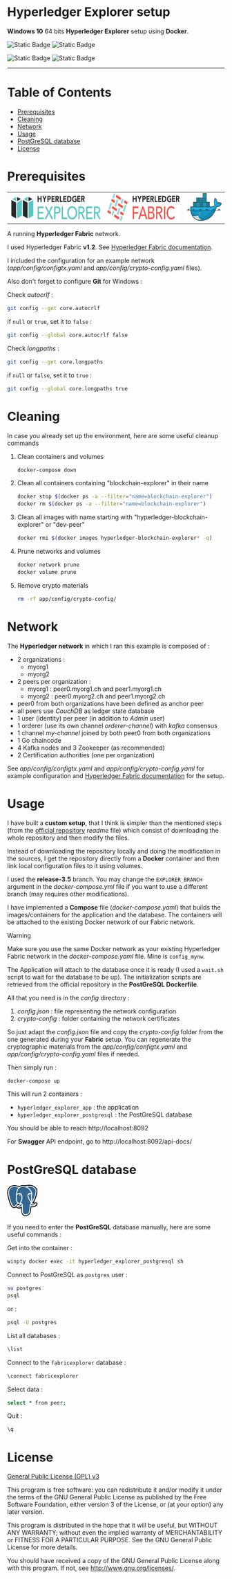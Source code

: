 # Hyperledger Explorer setup

**Windows 10** 64 bits **Hyperledger Explorer** setup using **Docker**.

![Static Badge](https://img.shields.io/badge/Version-1.0.1-2AAB92)
![Static Badge](https://img.shields.io/badge/Last%20update-07%20Sept%202018-blue)

![Static Badge](https://img.shields.io/badge/Hyperledger%20Fabric-1.2-red)
![Static Badge](https://img.shields.io/badge/Hyperledger%20Explorer-3.5-teal)

---

# Table of Contents

* [Prerequisites](#prerequisites)
* [Cleaning](#cleaning)
* [Network](#network)
* [Usage](#usage)
* [PostGreSQL database](#postgresql-database)
* [License](#license)

# Prerequisites

<table>
  <tr>
    <td>
      <img alt="Hyperledger Explorer logo" src="doc/logo-hyperledger-explorer.png" height="64"/>
    </td>
    <td>
      <img alt="Hyperledger Fabric logo" src="doc/logo-hyperledger-fabric.png" height="64"/>
    </td>
    <td>
      <img alt="Docker logo" src="doc/logo-docker.svg" height="64"/>
    </td>
  </tr>
</table>

A running **Hyperledger Fabric** network.

I used Hyperledger Fabric **v1.2**.
See [Hyperledger Fabric documentation](https://hyperledger-fabric.readthedocs.io/en/release-1.2/).

I included the configuration for an example network (_app/config/configtx.yaml_ and _app/config/crypto-config.yaml_ files).

Also don't forget to configure **Git** for Windows :

Check _autocrlf_ :

```bash
git config --get core.autocrlf
```

if `null` or `true`, set it to `false` :

```bash
git config --global core.autocrlf false
```

Check _longpaths_ :

```bash
git config --get core.longpaths
```

if `null` or `false`, set it to `true` :

```bash
git config --global core.longpaths true
```

# Cleaning

In case you already set up the environment, here are some useful cleanup commands

1. Clean containers and volumes

    ```bash
    docker-compose down
    ```

2. Clean all containers containing "blockchain-explorer" in their name

    ```bash
    docker stop $(docker ps -a --filter="name=blockchain-explorer")
    docker rm $(docker ps -a --filter="name=blockchain-explorer")
    ```

3. Clean all images with name starting with "hyperledger-blockchain-explorer" or "dev-peer"

    ```bash
    docker rmi $(docker images hyperledger-blockchain-explorer* -q)
    ```

4. Prune networks and volumes

    ```bash
    docker network prune
    docker volume prune
    ```

5. Remove crypto materials

    ```bash
    rm -rf app/config/crypto-config/
    ```

# Network

The **Hyperledger network** in which I ran this example is composed of :

- 2 organizations :
    * myorg1
    * myorg2
- 2 peers per organization :
    * myorg1 : peer0.myorg1.ch and peer1.myorg1.ch
    * myorg2 : peer0.myorg2.ch and peer1.myorg2.ch
- peer0 from both organizations have been defined as anchor peer
- all peers use _CouchDB_ as ledger state database
- 1 user (identity) per peer (in addition to _Admin_ user)
- 1 orderer (use its own channel _orderer-channel_) with _kafka_ consensus
- 1 channel _my-channel_ joined by both peer0 from both organizations
- 1 Go chaincode
- 4 Kafka nodes and 3 Zookeeper (as recommended)
- 2 Certification authorities (one per organization)

See _app/config/configtx.yaml_ and _app/config/crypto-config.yaml_ for example configuration
and [Hyperledger Fabric documentation](https://hyperledger-fabric.readthedocs.io/en/release-1.2/) for the setup.

# Usage

I have built a **custom setup**, that I think is simpler than the mentioned steps (from the [official repository](https://github.com/hyperledger/blockchain-explorer) _readme_ file)
which consist of downloading the whole repository and then modify the files.

Instead of downloading the repository locally and doing the modification in the sources,
I get the repository directly from a **Docker** container and then link local configuration files to it using volumes.

I used the **release-3.5** branch.
You may change the `EXPLORER_BRANCH` argument in the _docker-compose.yml_ file if you want to use a different branch (may requires other modifications).

I have implemented a **Compose** file (_docker-compose.yaml_) that builds the images/containers for the application and the database.
The containers will be attached to the existing Docker network of our Fabric network.

> [!WARNING]
> Make sure you use the same Docker network as your existing Hyperledger Fabric network in the _docker-compose.yaml_ file. Mine is `config_mynw`.

The Application will attach to the database once it is ready (I used a `wait.sh` script to wait for the database to be up).
The initialization scripts are retrieved from the official repository in the **PostGreSQL Dockerfile**.

All that you need is in the _config_ directory :

1. _config.json_ : file representing the network configuration
2. _crypto-config_ : folder containing the network certificates

So just adapt the _config.json_ file and copy the _crypto-config_ folder from the one generated during your **Fabric** setup.
You can regenerate the cryptographic materials from the _app/config/configtx.yaml_ and _app/config/crypto-config.yaml_ files if needed.

Then simply run :

```bash
docker-compose up
```

This will run 2 containers :

- `hyperledger_explorer_app` : the application
- `hyperledger_explorer_postgresql` : the PostGreSQL database

You should be able to reach http://localhost:8092

For **Swagger** API endpoint, go to http://localhost:8092/api-docs/

# PostGreSQL database

<img alt="PostGreSql logo" src="doc/logo-postgresql.svg" height="72"/>

If you need to enter the **PostGreSQL** database manually, here are some useful commands :

Get into the container :

```bash
winpty docker exec -it hyperledger_explorer_postgresql sh
```

Connect to PostGreSQL as `postgres` user :

```bash
su postgres
psql
```

or :

```bash
psql -U postgres
```

List all databases :

```bash
\list
```

Connect to the `fabricexplorer` database :

```bash
\connect fabricexplorer
```

Select data :

```bash
select * from peer;
```

Quit :

```bash
\q
```

# License

[General Public License (GPL) v3](https://www.gnu.org/licenses/gpl-3.0.en.html)

This program is free software: you can redistribute it and/or modify it under the terms of the GNU
General Public License as published by the Free Software Foundation, either version 3 of the
License, or (at your option) any later version.

This program is distributed in the hope that it will be useful, but WITHOUT ANY WARRANTY; without
even the implied warranty of MERCHANTABILITY or FITNESS FOR A PARTICULAR PURPOSE. See the GNU
General Public License for more details.

You should have received a copy of the GNU General Public License along with this program. If not,
see <http://www.gnu.org/licenses/>.